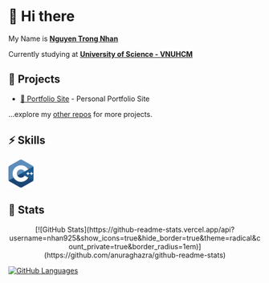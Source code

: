 # 👋 Hi there 

My Name is [**Nguyen Trong Nhan**](https://nhan925.github.io)

Currently studying at [**University of Science - VNUHCM**](https://www.hcmus.edu.vn/)

## 🚧 Projects

- [👀 Portfolio Site](https://nhan925.github.io) - Personal Portfolio Site

...explore my [other repos](https://github.com/nhan925?tab=repositories) for more projects.

## ⚡️ Skills

<img src="https://github.com/nhan925/nhan925/blob/main/cpp.svg" style="width: 50px; length: 50px;">

## 🔖 Stats

  
<div style = "text-align: center;"> [![GitHub Stats](https://github-readme-stats.vercel.app/api?username=nhan925&show_icons=true&hide_border=true&theme=radical&count_private=true&border_radius=1em)](https://github.com/anuraghazra/github-readme-stats) </div>

[![GitHub Languages](https://github-readme-stats.vercel.app/api/top-langs/?&username=nhan925&layout=compact&hide_border=true&langs_count=8&theme=radical&border_radius=1em)](https://github.com/anuraghazra/github-readme-stats)






